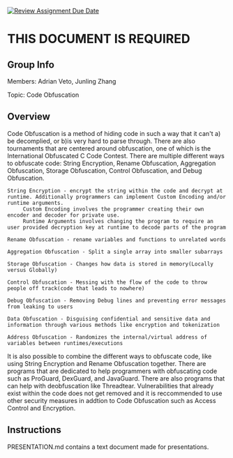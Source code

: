 [![Review Assignment Due Date](https://classroom.github.com/assets/deadline-readme-button-24ddc0f5d75046c5622901739e7c5dd533143b0c8e959d652212380cedb1ea36.svg)](https://classroom.github.com/a/ecp4su41)
# THIS DOCUMENT IS REQUIRED
## Group Info
Members: Adrian Veto, Junling Zhang

Topic: Code Obfuscation

## Overview
Code Obfuscation is a method of hiding code in such a way that it can't a) be decomplied, or b)is very hard to parse through.
There are also tournaments that are centered around obfuscation, one of which is the International Obfuscated C Code Contest.
There are multiple different ways to obfuscate code: String Encryption, Rename Obfuscation, Aggregation Obfuscation, Storage Obfuscation, Control Obfuscation, and Debug Obfuscation.

    String Encryption - encrypt the string within the code and decrypt at runtime. Additionally programmers can implement Custom Encoding and/or runtime arguments.
         Custom Encoding involves the programmer creating their own encoder and decoder for private use.
         Runtime Arguments involves changing the program to require an user provided decryption key at runtime to decode parts of the program

    Rename Obfuscation - rename variables and functions to unrelated words

    Aggregation Obfuscation - Split a single array into smaller subarrays

    Storage Obfuscation - Changes how data is stored in memory(Locally versus Globally)

    Control Obfuscation - Messing with the flow of the code to throw people off track(code that leads to nowhere)

    Debug Obfuscation - Removing Debug lines and preventing error messages from leaking to users

    Data Obfuscation - Disguising confidential and sensitive data and information through various methods like encryption and tokenization

    Address Obfuscation - Randomizes the internal/virtual address of variables between runtimes/executions

It is also possible to combine the different ways to obfuscate code, like using String Encryption and Rename Obfuscation together.
There are programs that are dedicated to help programmers with obfuscating code such as ProGuard, DexGuard, and JavaGuard.
There are also programs that can help with deobfuscation like Threadtear.
Vulnerabilities that already exist within the code does not get removed and it is reccommended to use other security measures in addtion to Code Obfuscation such as Access Control and Encryption.

## Instructions

PRESENTATION.md contains a text document made for presentations.
